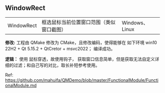 ## WindowRect



|            |                                          |                |
| ---------- | ---------------------------------------- | -------------- |
| WindowRect | 框选鼠标当前位置窗口范围（类似窗口截图） | Windows、Linux |



**修改:** 工程由 QMake 修改为 CMake，且修改编码，使得能够在 如下环境 win10 22H2 + Qt 5.15.2 + QtCretor + msvc2022； 编译成功。





**逻辑：** 使用 鼠标穿透，故使用钩子， 获取窗口信息简单，但是获取无法自定义详细的过滤；和自己写的对比，取长补短参考使用。





Ref: https://github.com/mahuifa/QMDemo/blob/master/FunctionalModule/FunctionalModule.md